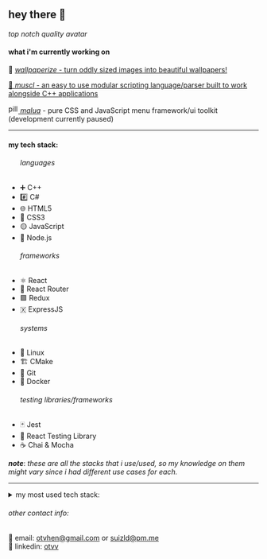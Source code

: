 <h2>hey there 👋</h2>

_top notch quality avatar_

<h4>what i'm currently working on</h4>

🌆 <i><a href="https://github.com/otvv/wallpaperize/">wallpaperize</i> - turn oddly sized images into beautiful wallpapers!

🦾 <i>muscl</i> - an easy to use modular scripting language/parser built to work alongside C++ applications

<img width="20" height="17" src="https://user-images.githubusercontent.com/17851066/213260034-7106851e-74e5-4ec5-a83c-95ce291b356d.png" alt="pill emoji"><i> <a href="https://github.com/users/otvv/projects/1/views/1">malua</a></i> - pure CSS and JavaScript menu framework/ui toolkit (development currently paused)

<hr>
<h4>my tech stack:</h4>
<ul>
<h6>languages</h6>
  <li>➕ C++</li>
  <li>#️⃣ C#</li>
  <li>🌐 HTML5</li>
  <li>🎨 CSS3</li>
  <li>🟡 JavaScript</li>
  <li>🌲 Node.js</li>
<h6>frameworks</h6>
  <li>⚛️ React</li>
  <li>🚦 React Router</li>
  <li>🟪 Redux</li>
  <li>🇽 ExpressJS</li>
<h6>systems</h6>
  <li>🐧 Linux</li>
  <li>🏗 CMake</li>
  <li>🌵 Git</li> 
  <li>🐋 Docker</li>
<h6>testing libraries/frameworks</h6>
  <li>🃏 Jest</li>
  <li>🦑 React Testing Library</li>
  <li>☕ Chai & Mocha</li>
</ul>

_**note**_: _these are all the stacks that i use/used, so my knowledge on them might vary since i had different use cases for each._

<hr>

<details>
  <summary>my most used tech stack:</summary>

  ![Top Langs](https://github-readme-stats.vercel.app/api/top-langs/?username=otvv&hide_progress=true)
</details>

<h6>other contact info:</h6>
📧 email: <a href="mailto:otvhen@gmail.com">otvhen@gmail.com</a> or <a href="mailto:suizld@pm.me">suizld@pm.me</a>
<br>
💼 linkedin: <a href="https://www.linkedin.com/in/otvv/">otvv</a>
